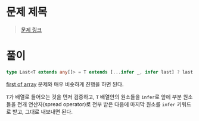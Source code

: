 # 문제 제목

> [문제 링크]()

# 풀이

```ts
type Last<T extends any[]> = T extends [...infer _, infer last] ? last : never;
```

[first of array](../easy/14-first-of-array.md) 문제와 매우 비슷하게 진행을 하면 된다.

`T`가 배열로 들어오는 것을 먼저 검증하고, `T` 배열안의 원소들을 `infer`로 앞에 부분 원소들을 전개 연산자(spread operator)로 전부 받은 다음에
마지막 원소를 `infer` 키워드로 받고, 그대로 내보내면 된다.
